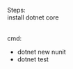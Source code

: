 Steps:<br>
install dotnet core <br><br>

cmd:
<ul>
  <li>dotnet new nunit</li>
  <li>dotnet test <filename></li>
</ul>
